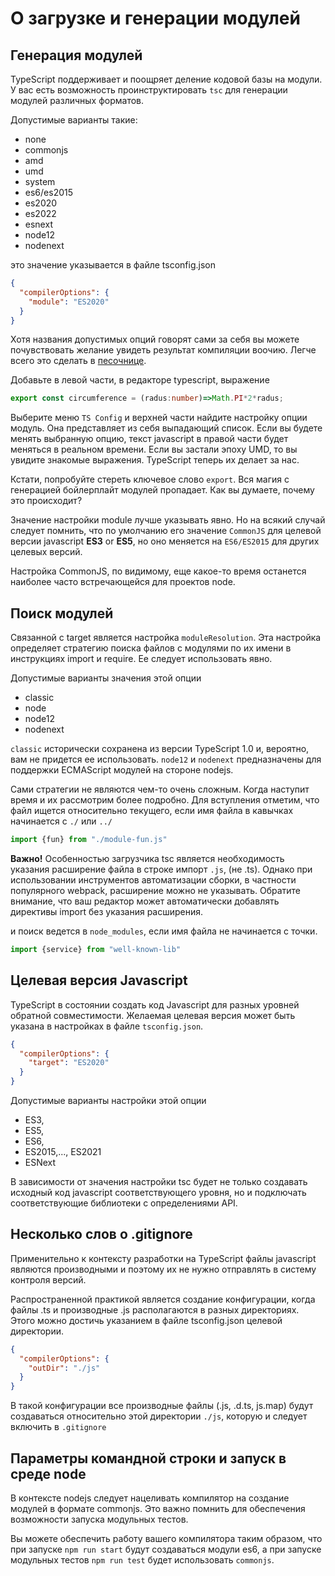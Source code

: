 # О загрузке и генерации модулей

## Генерация модулей

 TypeScript  поддерживает и поощряет деление кодовой базы на модули. У вас есть возможность проинструктировать `tsc` для генерации модулей различных форматов.

Допустимые варианты такие:

* none
* commonjs
* amd
* umd
* system
* es6/es2015
* es2020
* es2022
* esnext
* node12
* nodenext

это значение указывается в файле tsconfig.json

```json
{
  "compilerOptions": {
    "module": "ES2020"
  }
}
```

Хотя названия допустимых опций говорят сами за себя вы можете почувствовать желание увидеть результат компиляции воочию. Легче всего это сделать в [песочнице](https://www.typescriptlang.org/play).

Добавьте в левой части, в редакторе typescript, выражение

```typescript
export const circumference = (radus:number)=>Math.PI*2*radus;
```

Выберите меню `TS Config` и верхней части найдите настройку опции модуль. Она представляет из себя выпадающий список. Если вы будете менять выбранную опцию, текст javascript в правой части будет меняться в реальном времени. Если вы застали эпоху UMD, то вы увидите знакомые выражения.  TypeScript  теперь их делает за нас.

Кстати, попробуйте стереть ключевое слово `export`. Вся магия с генерацией бойлерплайт модулей пропадает. Как вы думаете, почему это происходит?

Значение настройки module лучше указывать явно. Но на всякий случай следует помнить, что по умолчанию его значение `CommonJS` для целевой версии javascript **ES3** or **ES5**, но оно меняется на `ES6/ES2015` для других целевых версий.

Настройка CommonJS, по видимому, еще какое-то время останется наиболее часто встречающейся для проектов node.

## Поиск модулей

Связанной с target является настройка `moduleResolution`. Эта настройка определяет стратегию поиска файлов с модулями по их имени в инструкциях import и require. Ее следует использовать явно.

Допустимые варианты значения этой опции

* classic
* node
* node12
* nodenext

`classic` исторически сохранена из версии TypeScript 1.0 и, вероятно, вам не придется ее использовать. `node12` и `nodenext` предназначены для поддержки ECMAScript модулей на стороне nodejs.

Сами стратегии не являются чем-то очень сложным. Когда наступит время и их рассмотрим более подробно. Для вступления отметим, что файл ищется относительно текущего, если имя файла в кавычках начинается с `./` или `../`

```typescript
import {fun} from "./module-fun.js"
```

**Важно!** Особенностью загрузчика tsc является необходимость указания расширение файла в строке импорт `.js`, (не .ts). Однако при использовании инструментов автоматизации сборки, в частности популярного webpack, расширение можно не указывать. Обратите внимание, что ваш редактор может автоматически добавлять директивы import без указания расширения.

и поиск ведется в `node_modules`, если имя файла не начинается с точки.

```typescript
import {service} from "well-known-lib"
```

## Целевая версия Javascript

 TypeScript  в состоянии создать код Javascript для разных уровней обратной совместимости. Желаемая целевая версия может быть указана в настройках в файле `tsconfig.json`.

```json
{
  "compilerOptions": {
    "target": "ES2020"
  }
}
```

Допустимые варианты настройки этой опции

* ES3,
* ES5,
* ES6,
* ES2015,..., ES2021
* ESNext

В зависимости от значения настройки tsc будет не только создавать исходный код javascript соответствующего уровня, но и подключать соответствующие библиотеки с определениями API.

## Несколько слов о .gitignore

Применительно к контексту разработки на TypeScript файлы javascript являются производными и поэтому их не нужно отправлять в систему контроля версий.

Распространенной практикой является создание конфигурации, когда файлы .ts и производные .js располагаются в разных директориях. Этого можно достичь указанием в файле tsconfig.json целевой директории.

```json
{
  "compilerOptions": {
    "outDir": "./js"
  }
}
```

В такой конфигурации все производные файлы (.js, .d.ts, js.map) будут создаваться относительно этой директории `./js`, которую и следует включить в `.gitignore`

## Параметры командной строки и запуск в среде node

В контексте nodejs следует нацеливать компилятор на создание модулей в формате commonjs. Это важно помнить для обеспечения возможности запуска модульных тестов.

Вы можете обеспечить работу вашего компилятора таким образом, что при запуске `npm run start` будут создаваться модули es6, а при запуске модульных тестов `npm run test` будет использовать `commonjs`.
